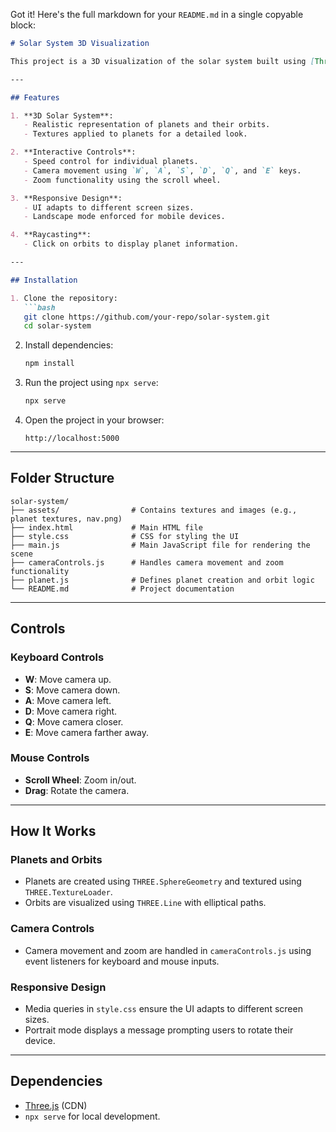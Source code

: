 Got it! Here's the full markdown for your `README.md` in a single copyable block:

````markdown
# Solar System 3D Visualization

This project is a 3D visualization of the solar system built using [Three.js](https://threejs.org/). It includes interactive features such as speed control for planets, camera movement, zoom functionality, and orbit visualization.

---

## Features

1. **3D Solar System**:
   - Realistic representation of planets and their orbits.
   - Textures applied to planets for a detailed look.

2. **Interactive Controls**:
   - Speed control for individual planets.
   - Camera movement using `W`, `A`, `S`, `D`, `Q`, and `E` keys.
   - Zoom functionality using the scroll wheel.

3. **Responsive Design**:
   - UI adapts to different screen sizes.
   - Landscape mode enforced for mobile devices.

4. **Raycasting**:
   - Click on orbits to display planet information.

---

## Installation

1. Clone the repository:
   ```bash
   git clone https://github.com/your-repo/solar-system.git
   cd solar-system
````

2. Install dependencies:

   ```bash
   npm install
   ```

3. Run the project using `npx serve`:

   ```bash
   npx serve
   ```

4. Open the project in your browser:

   ```
   http://localhost:5000
   ```

---

## Folder Structure

```
solar-system/
├── assets/                # Contains textures and images (e.g., planet textures, nav.png)
├── index.html             # Main HTML file
├── style.css              # CSS for styling the UI
├── main.js                # Main JavaScript file for rendering the scene
├── cameraControls.js      # Handles camera movement and zoom functionality
├── planet.js              # Defines planet creation and orbit logic
└── README.md              # Project documentation
```

---

## Controls

### Keyboard Controls

* **W**: Move camera up.
* **S**: Move camera down.
* **A**: Move camera left.
* **D**: Move camera right.
* **Q**: Move camera closer.
* **E**: Move camera farther away.

### Mouse Controls

* **Scroll Wheel**: Zoom in/out.
* **Drag**: Rotate the camera.

---

## How It Works

### Planets and Orbits

* Planets are created using `THREE.SphereGeometry` and textured using `THREE.TextureLoader`.
* Orbits are visualized using `THREE.Line` with elliptical paths.

### Camera Controls

* Camera movement and zoom are handled in `cameraControls.js` using event listeners for keyboard and mouse inputs.

### Responsive Design

* Media queries in `style.css` ensure the UI adapts to different screen sizes.
* Portrait mode displays a message prompting users to rotate their device.

---

## Dependencies

* [Three.js](https://cdnjs.cloudflare.com/ajax/libs/three.js/r128/three.min.js) (CDN)
* `npx serve` for local development.

```

